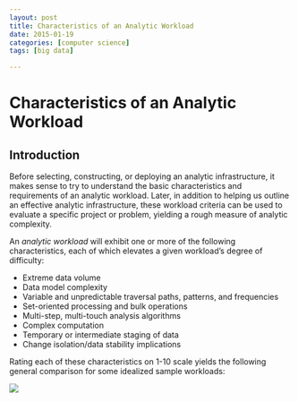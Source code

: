 ```yaml
---
layout: post
title: Characteristics of an Analytic Workload
date: 2015-01-19
categories: [computer science]
tags: [big data]

---
```


# Characteristics of an Analytic Workload

## Introduction


Before selecting, constructing, or deploying an analytic infrastructure, it makes sense to try to understand the basic characteristics and requirements of an analytic workload. Later, in addition to helping us outline an effective analytic infrastructure, these workload criteria can be used to evaluate a specific project or problem, yielding a rough measure of analytic complexity.
An *analytic workload* will exhibit one or more of the following characteristics, each of which elevates a given workload’s degree of difficulty:
* Extreme data volume
* Data model complexity
* Variable and unpredictable traversal paths, patterns, and frequencies
* Set-oriented processing and bulk operations
* Multi-step, multi-touch analysis algorithms
* Complex computation
* Temporary or intermediate staging of data
* Change isolation/data stability implications

Rating each of these characteristics on 1-10 scale yields the following general comparison for some idealized sample workloads:

![](http://sungsoo.github.com/images/analytic-and-transactional-workloads.png)